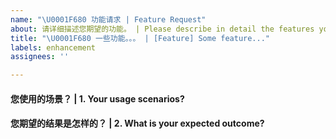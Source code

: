 ```yaml
---
name: "\U0001F680 功能请求 | Feature Request"
about: 请详细描述您期望的功能。 | Please describe in detail the features you expect.
title: "\U0001F680 一些功能。。。 | [Feature] Some feature..."
labels: enhancement
assignees: ''

---
```


<!-- 请在您提交期望的功能之前，回答以下这些问题。 | Please answer these questions before you submit the desired feature. -->

#### 您使用的场景？ | 1. Your usage scenarios?

#### 您期望的结果是怎样的？ | 2. What is your expected outcome?
